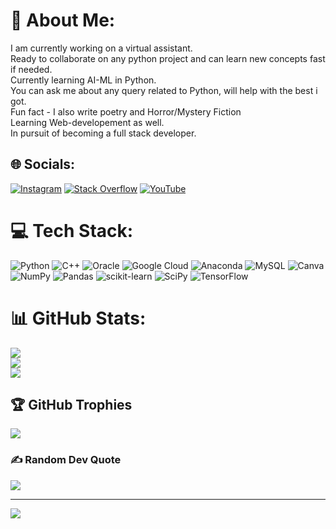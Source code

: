 # 💫 About Me:
I am currently working on a virtual assistant.<br>Ready to collaborate on any python project and can learn new concepts fast if needed.<br>Currently learning AI-ML in Python.<br>You can ask me about any query related to Python, will help with the best i got.<br>Fun fact - I also write poetry and Horror/Mystery Fiction<br>Learning Web-developement as well.<br>In pursuit of becoming a full stack developer.


## 🌐 Socials:
[![Instagram](https://img.shields.io/badge/Instagram-%23E4405F.svg?logo=Instagram&logoColor=white)](https://instagram.com/shivraj.anand.ai) [![Stack Overflow](https://img.shields.io/badge/-Stackoverflow-FE7A16?logo=stack-overflow&logoColor=white)](https://stackoverflow.com/users/17714663) [![YouTube](https://img.shields.io/badge/YouTube-%23FF0000.svg?logo=YouTube&logoColor=white)](https://www.youtube.com/@neuralython) 

# 💻 Tech Stack:
![Python](https://img.shields.io/badge/python-3670A0?style=for-the-badge&logo=python&logoColor=ffdd54) ![C++](https://img.shields.io/badge/c++-%2300599C.svg?style=for-the-badge&logo=c%2B%2B&logoColor=white) ![Oracle](https://img.shields.io/badge/Oracle-F80000?style=for-the-badge&logo=oracle&logoColor=white) ![Google Cloud](https://img.shields.io/badge/Google%20Cloud-%234285F4.svg?style=for-the-badge&logo=google-cloud&logoColor=white) ![Anaconda](https://img.shields.io/badge/Anaconda-%2344A833.svg?style=for-the-badge&logo=anaconda&logoColor=white) ![MySQL](https://img.shields.io/badge/mysql-%2300f.svg?style=for-the-badge&logo=mysql&logoColor=white) ![Canva](https://img.shields.io/badge/Canva-%2300C4CC.svg?style=for-the-badge&logo=Canva&logoColor=white) ![NumPy](https://img.shields.io/badge/numpy-%23013243.svg?style=for-the-badge&logo=numpy&logoColor=white) ![Pandas](https://img.shields.io/badge/pandas-%23150458.svg?style=for-the-badge&logo=pandas&logoColor=white) ![scikit-learn](https://img.shields.io/badge/scikit--learn-%23F7931E.svg?style=for-the-badge&logo=scikit-learn&logoColor=white) ![SciPy](https://img.shields.io/badge/SciPy-%230C55A5.svg?style=for-the-badge&logo=scipy&logoColor=%white) ![TensorFlow](https://img.shields.io/badge/TensorFlow-%23FF6F00.svg?style=for-the-badge&logo=TensorFlow&logoColor=white)
# 📊 GitHub Stats:
![](https://github-readme-stats.vercel.app/api?username=shivrajanand&theme=dark&hide_border=false&include_all_commits=false&count_private=false)<br/>
![](https://github-readme-streak-stats.herokuapp.com/?user=shivrajanand&theme=dark&hide_border=false)<br/>
![](https://github-readme-stats.vercel.app/api/top-langs/?username=shivrajanand&theme=dark&hide_border=false&include_all_commits=false&count_private=false&layout=compact)

## 🏆 GitHub Trophies
![](https://github-profile-trophy.vercel.app/?username=shivrajanand&theme=radical&no-frame=false&no-bg=false&margin-w=4)

### ✍️ Random Dev Quote
![](https://quotes-github-readme.vercel.app/api?type=horizontal&theme=dark)

---
[![](https://visitcount.itsvg.in/api?id=shivrajanand&icon=0&color=0)](https://visitcount.itsvg.in)

<!-- Proudly created with GPRM ( https://gprm.itsvg.in ) -->
